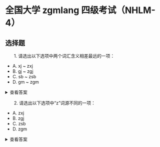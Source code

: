# 全国大学 zgmlang 四级考试（NHLM-4）
## 选择题
&emsp;&emsp;1. 请选出以下选项中两个词汇含义相差最远的一项：
- A. xj ~ zxj
- B. gj ~ zgj
- C. sb ~ zsb
- D. gm ~ zgm

<details><summary>查看答案</summary>
&emsp;&emsp;答案：C。解析：A 选项词源为“先进 ~ 真先进”，B 选项词源为“高级 ~ 真高级”，C 选项词源为“随便 ~ 真傻比”，D 选项词源为“干嘛 ~ 在干嘛”。</details>

&emsp;&emsp;2. 请选出以下选项中“z”词源不同的一项：
- A. zxj
- B. zgj
- C. zsb
- D. zgm

<details><summary>查看答案</summary>
&emsp;&emsp;答案：D。解析：A 选项词源为“真先进”，B 选项词源为“真高级”，C 选项词源为“真傻比”，D 选项词源为“在干嘛”。</details>
